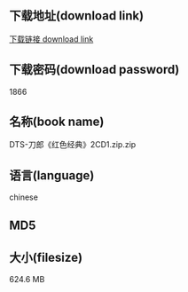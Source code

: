 ## 下载地址(download link)
[下载链接 download link](https://voluble-croquembouche-d321dc.netlify.app/?s=DTS-%E5%88%80%E9%83%8E%E3%80%8A%E7%BA%A2%E8%89%B2%E7%BB%8F%E5%85%B8%E3%80%8B2CD1.zip)

## 下载密码(download password)
1866

## 名称(book name)
DTS-刀郎《红色经典》2CD1.zip.zip

## 语言(language)
chinese

## MD5


## 大小(filesize)
624.6 MB
